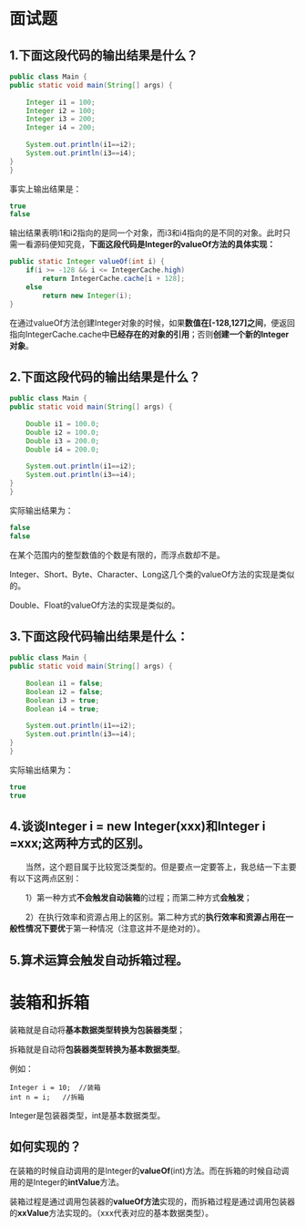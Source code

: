 # 面试题

## 1.下面这段代码的输出结果是什么？

```java
public class Main {
public static void main(String[] args) {
     
    Integer i1 = 100;
    Integer i2 = 100;
    Integer i3 = 200;
    Integer i4 = 200;
     
    System.out.println(i1==i2);
    System.out.println(i3==i4);
}
}
```

事实上输出结果是：

```java
true
false
```

输出结果表明i1和i2指向的是同一个对象，而i3和i4指向的是不同的对象。此时只需一看源码便知究竟，**下面这段代码是Integer的valueOf方法的具体实现：**

```java
public static Integer valueOf(int i) {
    if(i >= -128 && i <= IntegerCache.high)
        return IntegerCache.cache[i + 128];
    else
        return new Integer(i);
}
```

在通过valueOf方法创建Integer对象的时候，如果**数值在[-128,127]之间**，便返回指向IntegerCache.cache中**已经存在的对象的引用**；否则**创建一个新的Integer对象**。

## 2.下面这段代码的输出结果是什么？

```java
public class Main {
public static void main(String[] args) {
     
    Double i1 = 100.0;
    Double i2 = 100.0;
    Double i3 = 200.0;
    Double i4 = 200.0;
     
    System.out.println(i1==i2);
    System.out.println(i3==i4);
}
}
```

实际输出结果为：

```java
false
false
```

在某个范围内的整型数值的个数是有限的，而浮点数却不是。

Integer、Short、Byte、Character、Long这几个类的valueOf方法的实现是类似的。

Double、Float的valueOf方法的实现是类似的。

## 3.下面这段代码输出结果是什么：

```java
public class Main {
public static void main(String[] args) {
     
    Boolean i1 = false;
    Boolean i2 = false;
    Boolean i3 = true;
    Boolean i4 = true;
     
    System.out.println(i1==i2);
    System.out.println(i3==i4);
}
}
```

实际输出结果为：

```java
true
true
```

## 4.谈谈Integer i = new Integer(xxx)和Integer i =xxx;这两种方式的区别。

　　当然，这个题目属于比较宽泛类型的。但是要点一定要答上，我总结一下主要有以下这两点区别：

　　1）第一种方式**不会触发自动装箱**的过程；而第二种方式**会触发**；

　　2）在执行效率和资源占用上的区别。第二种方式的**执行效率和资源占用在一般性情况下要优**于第一种情况（注意这并不是绝对的）。

## 5.算术运算会触发自动拆箱过程。

# 装箱和拆箱

装箱就是自动将**基本数据类型转换为包装器类型**；

拆箱就是自动将**包装器类型转换为基本数据类型**。

例如：

    Integer i = 10;  //装箱
    int n = i;   //拆箱

Integer是包装器类型，int是基本数据类型。

## 如何实现的？

在装箱的时候自动调用的是Integer的**valueOf**(int)方法。而在拆箱的时候自动调用的是Integer的**intValue**方法。

装箱过程是通过调用包装器的**valueOf方法**实现的，而拆箱过程是通过调用包装器的**xxValue**方法实现的。（xxx代表对应的基本数据类型）。

